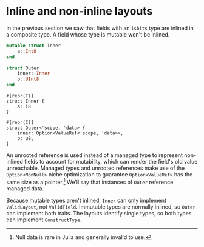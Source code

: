 # Inline and non-inline layouts

In the previous section we saw that fields with an `isbits` type are inlined in a composite type. A field whose type is mutable won't be inlined.

```julia
mutable struct Inner
    a::Int8
end

struct Outer
    inner::Inner
    b::UInt8
end
```

```rust,ignore
#[repr(C)]
struct Inner {
    a: i8
}

#[repr(C)]
struct Outer<'scope, 'data> {
    inner: Option<ValueRef<'scope, 'data>>,
    b: u8,
}
```

An unrooted reference is used instead of a managed type to represent non-inlined fields to account for mutability, which can render the field's old value unreachable. Managed types and unrooted references make use of the `Option<NonNull>` niche optimization to guarantee `Option<ValueRef>` has the same size as a pointer.[^1] We'll say that instances of `Outer` reference managed data.

Because mutable types aren't inlined, `Inner` can only implement `ValidLayout`, not `ValidField`. Immutable types are normally inlined, so `Outer` can implement both traits. The layouts identify single types, so both types can implement `ConstructType`.

[^1]: Null data is rare in Julia and generally invalid to use.
